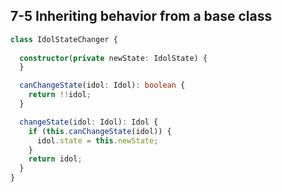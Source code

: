 ## 7-5 Inheriting behavior from a base class


```ts
class IdolStateChanger {
  
  constructor(private newState: IdolState) {
  }

  canChangeState(idol: Idol): boolean {
    return !!idol;
  }

  changeState(idol: Idol): Idol {
    if (this.canChangeState(idol)) {
      idol.state = this.newState;
    }
    return idol;
  }
}
```
